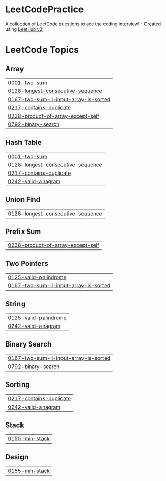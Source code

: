 # LeetCodePractice
A collection of LeetCode questions to ace the coding interview! - Created using [LeetHub v2](https://github.com/arunbhardwaj/LeetHub-2.0)

<!---LeetCode Topics Start-->
# LeetCode Topics
## Array
|  |
| ------- |
| [0001-two-sum](https://github.com/whileNotEOThori/LeetCodePractice/tree/master/0001-two-sum) |
| [0128-longest-consecutive-sequence](https://github.com/whileNotEOThori/LeetCodePractice/tree/master/0128-longest-consecutive-sequence) |
| [0167-two-sum-ii-input-array-is-sorted](https://github.com/whileNotEOThori/LeetCodePractice/tree/master/0167-two-sum-ii-input-array-is-sorted) |
| [0217-contains-duplicate](https://github.com/whileNotEOThori/LeetCodePractice/tree/master/0217-contains-duplicate) |
| [0238-product-of-array-except-self](https://github.com/whileNotEOThori/LeetCodePractice/tree/master/0238-product-of-array-except-self) |
| [0792-binary-search](https://github.com/whileNotEOThori/LeetCodePractice/tree/master/0792-binary-search) |
## Hash Table
|  |
| ------- |
| [0001-two-sum](https://github.com/whileNotEOThori/LeetCodePractice/tree/master/0001-two-sum) |
| [0128-longest-consecutive-sequence](https://github.com/whileNotEOThori/LeetCodePractice/tree/master/0128-longest-consecutive-sequence) |
| [0217-contains-duplicate](https://github.com/whileNotEOThori/LeetCodePractice/tree/master/0217-contains-duplicate) |
| [0242-valid-anagram](https://github.com/whileNotEOThori/LeetCodePractice/tree/master/0242-valid-anagram) |
## Union Find
|  |
| ------- |
| [0128-longest-consecutive-sequence](https://github.com/whileNotEOThori/LeetCodePractice/tree/master/0128-longest-consecutive-sequence) |
## Prefix Sum
|  |
| ------- |
| [0238-product-of-array-except-self](https://github.com/whileNotEOThori/LeetCodePractice/tree/master/0238-product-of-array-except-self) |
## Two Pointers
|  |
| ------- |
| [0125-valid-palindrome](https://github.com/whileNotEOThori/LeetCodePractice/tree/master/0125-valid-palindrome) |
| [0167-two-sum-ii-input-array-is-sorted](https://github.com/whileNotEOThori/LeetCodePractice/tree/master/0167-two-sum-ii-input-array-is-sorted) |
## String
|  |
| ------- |
| [0125-valid-palindrome](https://github.com/whileNotEOThori/LeetCodePractice/tree/master/0125-valid-palindrome) |
| [0242-valid-anagram](https://github.com/whileNotEOThori/LeetCodePractice/tree/master/0242-valid-anagram) |
## Binary Search
|  |
| ------- |
| [0167-two-sum-ii-input-array-is-sorted](https://github.com/whileNotEOThori/LeetCodePractice/tree/master/0167-two-sum-ii-input-array-is-sorted) |
| [0792-binary-search](https://github.com/whileNotEOThori/LeetCodePractice/tree/master/0792-binary-search) |
## Sorting
|  |
| ------- |
| [0217-contains-duplicate](https://github.com/whileNotEOThori/LeetCodePractice/tree/master/0217-contains-duplicate) |
| [0242-valid-anagram](https://github.com/whileNotEOThori/LeetCodePractice/tree/master/0242-valid-anagram) |
## Stack
|  |
| ------- |
| [0155-min-stack](https://github.com/whileNotEOThori/LeetCodePractice/tree/master/0155-min-stack) |
## Design
|  |
| ------- |
| [0155-min-stack](https://github.com/whileNotEOThori/LeetCodePractice/tree/master/0155-min-stack) |
<!---LeetCode Topics End-->